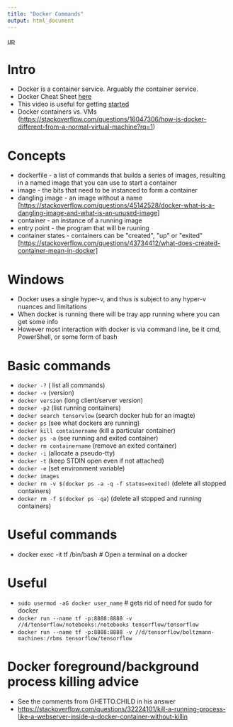 ```yaml
---
title: "Docker Commands"
output: html_document
---
```

[up](https://mikewise2718.github.io/markdowndocs/)

# Intro
- Docker is a container service. Arguably *the* container service.
- Docker Cheat Sheet [here](https://github.com/wsargent/docker-cheat-sheet#registry--repository)
- This video is useful for getting [started](https://www.youtube.com/watch?v=W3bk2pojLoU)
- Docker containers vs. VMs (https://stackoverflow.com/questions/16047306/how-is-docker-different-from-a-normal-virtual-machine?rq=1)

# Concepts
* dockerfile - a list of commands that builds a series of images, resulting in a named image that you can use to start a container
* image - the bits that need to be instanced to form a container
* dangling image - an image without a name [https://stackoverflow.com/questions/45142528/docker-what-is-a-dangling-image-and-what-is-an-unused-image]
* container - an instance of a running image
* entry point - the program that will be ruuning
* container states - containers can be "created", "up" or "exited" [https://stackoverflow.com/questions/43734412/what-does-created-container-mean-in-docker]


# Windows
- Docker uses a single hyper-v, and thus is subject to any hyper-v nuances and limitations
- When docker is running there will be tray app running where you can get some info
- However most interaction with docker is via command line, be it cmd, PowerShell, or some form of bash


# Basic commands
* `docker -?`                  ( list all commands)
* `docker -v`                  (version)
* `docker version`             (long client/server version)
* `docker -p2`                 (list running containers)
* `docker search tensorvlow`   (search docker hub for an imagte)
* `docker ps`                  (see what dockers are running)
* `docker kill containername`  (kill a particular container)
* `docker ps -a`               (see running and exited container)
* `docker rm containername`    (remove an exited container)
* `docker -i`                  (allocate a pseudo-tty)
* `docker -t`                  (keep STDIN open even if not attached)
* `docker -e`                  (set environment variable)
* `docker images`
* `docker rm -v $(docker ps -a -q -f status=exited)` (delete all stopped containers)
* `docker rm -f $(docker ps -qa`) (delete all stopped and running containers)

# Useful commands 
* docker exec -it tf /bin/bash  # Open a terminal on a docker

# Useful 
* `sudo usermod -aG docker user_name`  # gets rid of need for sudo for docker
* `docker run --name tf -p:8888:8888 -v //d/tensorflow/notebooks:/notebooks tensorflow/tensorflow`
* `docker run --name tf -p:8888:8888 -v //d/tensorflow/boltzmann-machines:/rbms tensorflow/tensorflow`


# Docker foreground/background process killing advice
- See the comments from GHETTO.CHILD in his answer
- https://stackoverflow.com/questions/32224101/kill-a-running-process-like-a-webserver-inside-a-docker-container-without-killin
